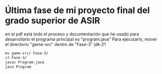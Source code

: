 # Última fase de mi proyecto final del grado superior de ASIR
en el pdf está todo el proceso y documentación que he usado para desarrollarlo
el programa principal es "program.java"
Para ejecutarlo, mover el directorio "game-src" dentro de "Fase-3"
jdk-21
``` bash
mv game-src/ Fase-3/
cd Fase-3/
javac Program.java
java Program
```
